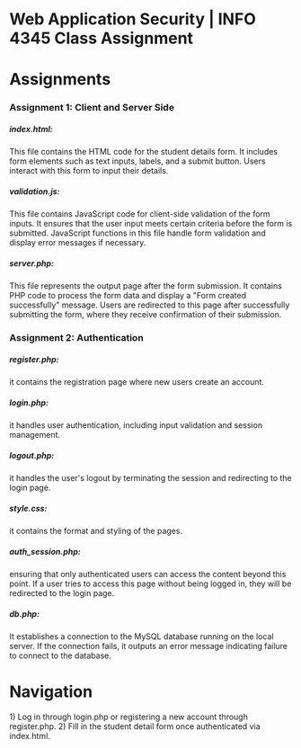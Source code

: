 # Web Application Security | INFO 4345 Class Assignment
<h1>Assignments</h1>
<h3>Assignment 1: Client and Server Side</h3>
<h5>index.html:</h5>
This file contains the HTML code for the student details form.
It includes form elements such as text inputs, labels, and a submit button.
Users interact with this form to input their details. <br>
<be>
<h5>validation.js:</h5>
This file contains JavaScript code for client-side validation of the form inputs.
It ensures that the user input meets certain criteria before the form is submitted.
JavaScript functions in this file handle form validation and display error messages if necessary.
<be></be>
<h5>server.php:</h5>
This file represents the output page after the form submission.
It contains PHP code to process the form data and display a "Form created successfully" message.
Users are redirected to this page after successfully submitting the form, where they receive confirmation of their submission.

<h3>Assignment 2: Authentication</h3>
<h5>register.php:</h5> 
it contains the registration page where new users create an account.
<h5>login.php:</h5> it handles user authentication, including input validation and session management.
<h5>logout.php:</h5> it handles the user's logout by terminating the session and redirecting to the login page.
<h5>style.css:</h5> it contains the format and styling of the pages.
<h5>auth_session.php:</h5> ensuring that only authenticated users can access the content beyond this point. If a user tries to access this page without being logged in, they will be redirected to the login page.
<h5>db.php:</h5> It establishes a connection to the MySQL database running on the local server. If the connection fails, it outputs an error message indicating failure to connect to the database.
<be></be>
<h1>Navigation</h1>
1) Log in through login.php or registering a new account through register.php.
2) Fill in the student detail form once authenticated  via index.html. 







